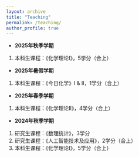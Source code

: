 ```yaml
---
layout: archive
title: "Teaching"
permalink: /teaching/
author_profile: true
---
```



* **2025年秋季学期**
 1. 本科生课程：《化学理论I》，5学分（合上）

* **2025年暑假学期**
 1. 本科生课程：《今日化学》I & II，1学分（合上）

* **2025年春季学期**
 1. 本科生课程：《化学理论II》，4学分（合上）


* **2024年秋季学期**
 1. 研究生课程：《数理统计》，3学分
 2. 研究生课程：《人工智能技术及应用》，2学分（合上）
 3. 本科生课程：《化学理论I》，5学分（合上）